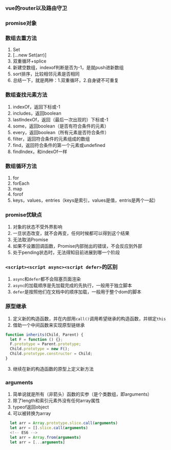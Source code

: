 ### vue的router以及路由守卫

### promise对象

### 数组去重方法
1. Set
1. [...new Set(arr)]
1. 双重循环+splice
1. 新建空数组，indexof判断是否为-1，是就push进新数组
1. sort排序，比较相邻元素是否相同
1. 总结一下，就是两种：1.双重循环，2.自身键不可重复

### 数组查找元素方法
1. indexOf，返回下标或-1
1. includes，返回boolean
1. lastIndexOf，返回（最后一次出现的）下标或-1
1. some，返回boolean（是否有符合条件的元素）
1. every，返回boolean（所有元素是否符合条件）
1. filter，返回符合条件的元素组成的数组
1. find，返回符合条件的第一个元素或undefined
1. findIndex，和indexOf一样

### 数组循环方法
1. for
1. forEach
1. map
1. forof
1. keys，values，entries（keys是索引，values是值，entris是两个一起）

### promise优缺点
1. 对象的状态不受外界影响
1. 一旦状态改变，就不会再变，任何时候都可以得到这个结果
1. 无法取消Promise
1. 如果不设置回调函数，Promise内部抛出的错误，不会反应到外部
1. 处于pending状态时，无法得知目前进展到哪一个阶段

### `<script><script async><script defer>`的区别
1. `async`和`defer`都不会阻塞页面渲染
1. `async`的加载顺序是先加载完成的先执行，一般用于独立脚本
1. `defer`是按照他们在文档中的顺序加载，一般用于整个dom的脚本

### 原型继承
1. 定义新的构造函数，并在内部用`call()`调用希望继承的构造函数，并绑定`this`
2. 借助一个中间函数来实现原型链继承
  ```js
  function inherits(Child, Parent) {
    let F = function () {};
    F.prototype = Parent.prototype;
    Child.prototype = new F();
    Child.prototype.constructor = Child;
  }
  ```
3. 继续在新的构造函数的原型上定义新方法

### arguments
1. 简单说就是所有（非箭头）函数的实参（是个类数组，即arguments）
1. 除了length和索引元素外没有任何array属性
1. typeof返回object
1. 可以被转换为array
```js
  let arr = Array.prototype.slice.call(arguments)
  let arr = [].slice.call(arguments)
  <!-- ES6 -->
  let arr = Array.from(arguments)
  let arr = [...arguments]
```
